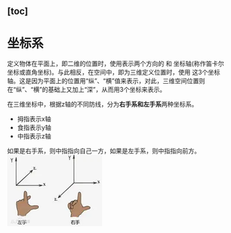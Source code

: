 [toc]
---

# 坐标系
定义物体在平面上，即二维的位置时，使用表示两个方向的 和 坐标轴(称作笛卡尔坐标或直角坐标)。与此相反，在空间中，即为三维定义位置时，使用 这3个坐标轴。这是因为平面上的位置用“纵”、“横”值来表示，对此，三维空间位置则在“纵”、“横”的基础上又加上“深”，从而用3个坐标来表示。

在三维坐标中，根据z轴的不同防线，分为**右手系和左手系**两种坐标系。
- 拇指表示x轴
- 食指表示y轴
- 中指表示z轴
  

如果是右手系，则中指指向自己一方，如果是左手系，则中指指向前方。
![alt text](assets/坐标系/image.png)
